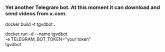 ### Yet another Telegram bot. At this moment it can download and send videos from x.com.


docker build -t tgvdbot .

docker run -d --name tgvdbot \
  -e TELEGRAM_BOT_TOKEN="your token" \
  tgvdbot
